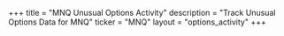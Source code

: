 +++
title = "MNQ Unusual Options Activity"
description = "Track Unusual Options Data for MNQ"
ticker = "MNQ"
layout = "options_activity"
+++

